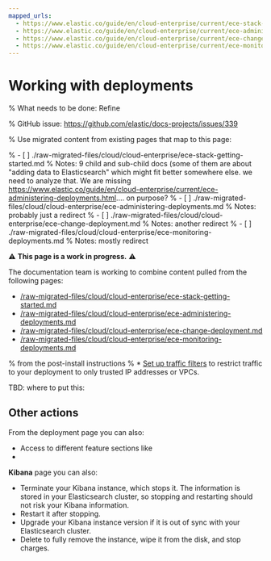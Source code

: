 ```yaml
---
mapped_urls:
  - https://www.elastic.co/guide/en/cloud-enterprise/current/ece-stack-getting-started.html
  - https://www.elastic.co/guide/en/cloud-enterprise/current/ece-administering-deployments.html
  - https://www.elastic.co/guide/en/cloud-enterprise/current/ece-change-deployment.html
  - https://www.elastic.co/guide/en/cloud-enterprise/current/ece-monitoring-deployments.html
---
```


# Working with deployments

% What needs to be done: Refine

% GitHub issue: https://github.com/elastic/docs-projects/issues/339

% Use migrated content from existing pages that map to this page:

% - [ ] ./raw-migrated-files/cloud/cloud-enterprise/ece-stack-getting-started.md
%      Notes: 9 child and sub-child docs (some of them are about "adding data to Elasticsearch" which might fit better somewhere else. we need to analyze that. We are missing https://www.elastic.co/guide/en/cloud-enterprise/current/ece-administering-deployments.html.... on purpose?
% - [ ] ./raw-migrated-files/cloud/cloud-enterprise/ece-administering-deployments.md
%      Notes: probably just a redirect
% - [ ] ./raw-migrated-files/cloud/cloud-enterprise/ece-change-deployment.md
%      Notes: another redirect
% - [ ] ./raw-migrated-files/cloud/cloud-enterprise/ece-monitoring-deployments.md
%      Notes: mostly redirect

⚠️ **This page is a work in progress.** ⚠️

The documentation team is working to combine content pulled from the following pages:

* [/raw-migrated-files/cloud/cloud-enterprise/ece-stack-getting-started.md](/raw-migrated-files/cloud/cloud-enterprise/ece-stack-getting-started.md)
* [/raw-migrated-files/cloud/cloud-enterprise/ece-administering-deployments.md](/raw-migrated-files/cloud/cloud-enterprise/ece-administering-deployments.md)
* [/raw-migrated-files/cloud/cloud-enterprise/ece-change-deployment.md](/raw-migrated-files/cloud/cloud-enterprise/ece-change-deployment.md)
* [/raw-migrated-files/cloud/cloud-enterprise/ece-monitoring-deployments.md](/raw-migrated-files/cloud/cloud-enterprise/ece-monitoring-deployments.md)

% from the post-install instructions
% * [Set up traffic filters](../../security/traffic-filtering.md) to restrict traffic to your deployment to only trusted IP addresses or VPCs.


TBD: where to put this:

## Other actions

From the deployment page you can also:

* Access to different feature sections like 
* 

**Kibana** page you can also:

* Terminate your Kibana instance, which stops it. The information is stored in your Elasticsearch cluster, so stopping and restarting should not risk your Kibana information.
* Restart it after stopping.
* Upgrade your Kibana instance version if it is out of sync with your Elasticsearch cluster.
* Delete to fully remove the instance, wipe it from the disk, and stop charges.

